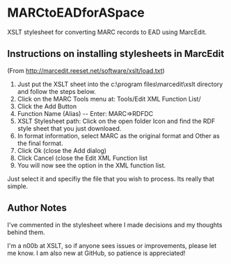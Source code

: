 # MARCtoEADforASpace
XSLT stylesheet for converting MARC records to EAD using MarcEdit.

## Instructions on installing stylesheets in MarcEdit

(From http://marcedit.reeset.net/software/xslt/load.txt)

1. Just put the XSLT sheet into the c:\program files\marcedit\xslt directory and follow the steps below.
2. Click on the MARC Tools menu at: Tools/Edit XML Function List/
3. Click the Add Button
4. Function Name (Alias) -- Enter: MARC=>RDFDC
5. XSLT Stylesheet path: Click on the open folder Icon and find the RDF style sheet that you just downloaed.
6. In format information, select MARC as the original format and Other as the final format.
7. Click Ok (close the Add dialog)
8. Click Cancel (close the Edit XML Function list
9. You will now see the option in the XML function list.

Just select it and specifiy the file that you wish to process.  Its really that simple.

## Author Notes
I've commented in the stylesheet where I made decisions and my thoughts behind them.  

I'm a n00b at XSLT, so if anyone sees issues or improvements, please let me know.  I am also new at GitHub, so patience is appreciated!
